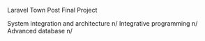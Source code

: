 Laravel Town Post Final Project

System integration and architecture n/
Integrative programming n/
Advanced database n/
